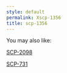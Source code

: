 ```yaml
---
style: default
permalink: Xscp-1356
title: scp-1356
---
```

You may also like:

[SCP-2098](http://scp-wiki.net/scp-2098)

[SCP-731](http://scp-wiki.net/scp-731)
